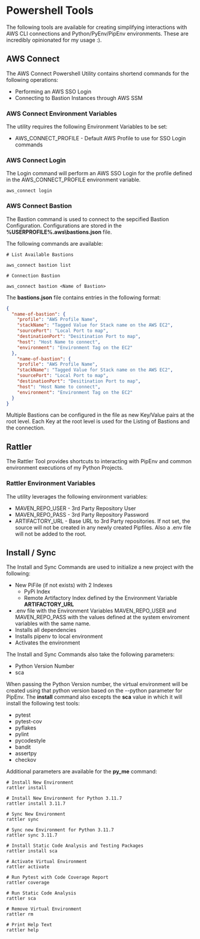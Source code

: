 # Powershell Tools

The following tools are available for creating simplifying interactions with AWS CLI connections and Python/PyEnv/PipEnv environments. These are incredibly opinionated for my usage :).

## AWS Connect

The AWS Connect Powershell Utility contains shortend commands for the following operations:

* Performing an AWS SSO Login
* Connecting to Bastion Instances through AWS SSM

### AWS Connect Environment Variables

The utility requires the following Environment Variables to be set:

* AWS_CONNECT_PROFILE - Default AWS Profile to use for SSO Login commands

### AWS Connect Login

The Login command will perform an AWS SSO Login for the profile defined in the AWS_CONNECT_PROFILE environment variable.

```command
aws_connect login
```

### AWS Connect Bastion

The Bastion command is used to connect to the sepcified Bastion Configuration. Configurations are stored in the __%USERPROFILE%\.aws\bastions.json__ file.

The following commands are available:

```command
# List Available Bastions

aws_connect bastion list

# Connection Bastion

aws_connect bastion <Name of Bastion>
```

The __bastions.json__ file contains entries in the following format:

```json
{
  "name-of-bastion": {
    "profile": "AWS Profile Name",
    "stackName": "Tagged Value for Stack name on the AWS EC2",
    "sourcePort": "Local Port to map",
    "destinationPort": "Desitination Port to map",
    "host": "Host Name to connect",
    "environment": "Environment Tag on the EC2"
  },
    "name-of-bastion": {
    "profile": "AWS Profile Name",
    "stackName": "Tagged Value for Stack name on the AWS EC2",
    "sourcePort": "Local Port to map",
    "destinationPort": "Desitination Port to map",
    "host": "Host Name to connect",
    "environment": "Environment Tag on the EC2"
  }
}
```

Multiple Bastions can be configured in the file as new Key/Value pairs at the root level. Each Key at the root level is used for the Listing of Bastions and the connection.

## Rattler

The Rattler Tool provides shortcuts to interacting with PipEnv and common environment executions of my Python Projects.

### Rattler Environment Variables

The utility leverages the following environment variables:

* MAVEN_REPO_USER - 3rd Party Repository User
* MAVEN_REPO_PASS - 3rd Party Repository Password
* ARTIFACTORY_URL - Base URL to 3rd Party repositories. If not set, the source will not be created in any newly created Pipfiles. Also a .env file will not be added to the root.

## Install / Sync

The Install and Sync Commands are used to initialize a new project with the following:

* New PiFile (if not exists) with 2 Indexes
  * PyPi Index
  * Remote Artifactory Index defined by the Environment Variable __ARTIFACTORY_URL__
* .env file with the Environment Variables MAVEN_REPO_USER and MAVEN_REPO_PASS with the values defined at the system enviroment variables with the same name.
* Installs all dependencies
* Installs pipenv to local environment
* Activates the environment

The Install and Sync Commands also take the following parameters:

* Python Version Number
* sca

When passing the Python Version number, the virtual environment will be created using that python version based on the --python parameter for PipEnv. The __install__ command also excepts the __sca__ value in which it will install the following test tools:

* pytest
* pytest-cov
* pyflakes
* pylint
* pycodestyle
* bandit
* assertpy
* checkov

Additional parameters are available for the __py_me__ command:

```command
# Install New Environment
rattler install

# Install New Environment for Python 3.11.7
rattler install 3.11.7

# Sync New Environment
rattler sync

# Sync new Environment for Python 3.11.7
rattler sync 3.11.7

# Install Static Code Analysis and Testing Packages
rattler install sca

# Activate Virtual Environment
rattler activate

# Run Pytest with Code Coverage Report
rattler coverage

# Run Static Code Analysis
rattler sca

# Remove Virtual Environment
rattler rm

# Print Help Text
rattler help

```
